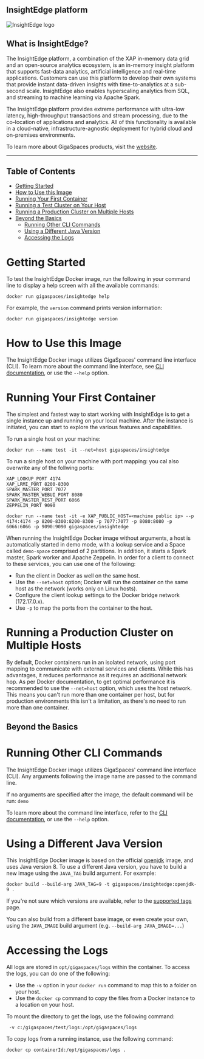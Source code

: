 ##  InsightEdge platform

![InsightEdge logo](https://www.gigaspaces.com/sites/default/files/solutions/logo-insightedge-color-small.png)

## What is InsightEdge?

The InsightEdge platform, a combination of the XAP in-memory data grid and an open-source analytics ecosystem, is an in-memory insight platform that supports fast-data analytics, artificial intelligence and real-time applications. Customers can use this platform to develop their own systems that provide instant data-driven insights with time-to-analytics at a sub-second scale. InsightEdge also enables hyperscaling analytics from SQL, and streaming to machine learning via Apache Spark.

The InsightEdge platform provides extreme performance with ultra-low latency, high-throughput transactions and stream processing, due to the co-location of applications and analytics. All of this functionality is available in a cloud-native, infrastructure-agnostic deployment for hybrid cloud and on-premises environments.

To learn more about GigaSpaces products, visit the [website](https://www.gigaspaces.com).

***

## Table of Contents

- [Getting Started](#getting-started)
- [How to Use this Image](#how-to-use-this-image)
- [Running Your First Container](#running-your-first-container)
- [Running a Test Cluster on Your Host](#running-a-test-cluster-on-your-host)
- [Running a Production Cluster on Multiple Hosts](#running-a-production-cluster-on-multiple-hosts)
- [Beyond the Basics](#beyond-the-basics)
    - [Running Other CLI Commands](#running-other-cli-commands)
    - [Using a Different Java Version](#using-a-different-java-version)
    - [Accessing the Logs](#accessing-the-logs)

# Getting Started

To test the InsightEdge Docker image, run the following in your command line to display a help screen with all the available commands: 

```
docker run gigaspaces/insightedge help
```


 For example, the `version` command prints version information:

```
docker run gigaspaces/insightedge version
```

# How to Use this Image

The InsightEdge Docker image utilizes GigaSpaces' command line interface (CLI). To learn more about the command line interface, see [CLI documentation](https://docs.gigaspaces.com/xap/12.3/admin/tools-cli.html "CLI documentation"), or use the `--help` option.



# Running Your First Container

The simplest and fastest way to start working with InsightEdge is to get a single instance up and running on your local machine.  After the instance is initiated, you can start to explore the various features and capabilities.

To run a single host on your machine:

```
docker run --name test -it --net=host gigaspaces/insightedge
```

To run a single host on your machine with port mapping:
you cal also overwrite any of the follwing ports:
```
XAP_LOOKUP_PORT 4174
XAP_LRMI_PORT 8200-8300
SPARK_MASTER_PORT 7077
SPARK_MASTER_WEBUI_PORT 8080
SPARK_MASTER_REST_PORT 6066
ZEPPELIN_PORT 9090

docker run --name test -it -e XAP_PUBLIC_HOST=<machine public ip> --p 4174:4174 -p 8200-8300:8200-8300 -p 7077:7077 -p 8080:8080 -p 6066:6066 -p 9090:9090 gigaspaces/insightedge
```


When running the InsightEdge Docker image without arguments, a host is automatically started in demo mode, with a lookup service and a Space called `demo-space` comprised of 2 partitions. In addition, it starts a Spark master, Spark worker and Apache Zeppelin. In order for a client to connect to these services, you can use one of the following:

* Run the client in Docker as well on the same host.
* Use the `--net=host` option; Docker will run the container on the same host as the network (works only on Linux hosts).
* Configure the client lookup settings to the Docker bridge network (172.17.0.x).
* Use `-p` to map the ports from the container to the host.


# Running a Production Cluster on Multiple Hosts

By default, Docker containers run in an isolated network, using port mapping to communicate with external services and clients. While this has advantages, it reduces performance as it requires an additional network hop. As per Docker documentation, to get optimal performance it is recommended to use the `--net=host` option, which uses the host network. This means you can't run more than one container per host, but for production environments this isn't a limitation, as there's no need to run more than one container.

## Beyond the Basics

# Running Other CLI Commands

The InsightEdge Docker image utilizes GigaSpaces' command line interface (CLI). Any arguments following the image name are passed to the command line. 

If no arguments are specified after the image, the default command will be run: `demo`

To learn more about the command line interface, refer to the [CLI documentation](https://docs.gigaspaces.com/xap/12.3/admin/tools-cli.html "CLI documentation"), or use the `--help` option.


# Using a Different Java Version

This InsightEdge Docker image is based on the official [openjdk](https://hub.docker.com/_/openjdk/) image, and uses Java version 8. To use a different Java version, you have to build a new image using the `JAVA_TAG` build argument. For example:
```
docker build --build-arg JAVA_TAG=9 -t gigaspaces/insightedge:openjdk-9 .
```
If you're not sure which versions are available, refer to the [supported tags](https://hub.docker.com/r/library/openjdk/tags/) page.

You can also build from a different base image, or even create your own, using the `JAVA_IMAGE` build argument (e.g. `--build-arg JAVA_IMAGE=...`)

#  Accessing the Logs

All logs are stored in `opt/gigaspaces/logs` within the container. To access the logs, you can do one of the following:

- Use the `-v` option in your `docker run` command to map this to a folder on your host.
- Use the `docker cp` command to copy the files from a Docker instance to a location on your host.

To mount the directory to get the logs, use the following command:
```
 -v c:/gigaspaces/test/logs:/opt/gigaspaces/logs
```
To copy logs from a running instance, use the following command:
```
docker cp containerId:/opt/gigaspaces/logs .
```
